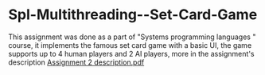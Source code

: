 # Spl-Multithreading--Set-Card-Game
This assignment was done as a part of "Systems programming languages " course, it implements the famous set card game with a basic UI, the game supports up to 4 human players and 2 AI players, more in the assignment's description
[Assignment 2 description.pdf](https://github.com/NancyAQ/Spl-Multithreading--Set-Card-Game/files/10732853/Assignment.2.description.pdf)
